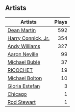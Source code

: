 ## Artists
Artists | Plays 
----- | -----: 
[Dean Martin](/artists/dean-martin-6555) | 592
[Harry Connick, Jr.](/artists/harry-connick-jr-41411) | 354
[Andy Williams](/artists/andy-williams-16425) | 327
[Aaron Neville](/artists/aaron-neville-384) | 99
[Michael Bublé](/artists/michael-buble-58319) | 37
[RICOCHET](/artists/ricochet-30404504) | 19
[Michael Bolton](/artists/michael-bolton-5090) | 10
[Gloria Estefan](/artists/gloria-estefan-31888) | 3
[Chicago](/artists/chicago-5663) | 1
[Rod Stewart](/artists/rod-stewart-2202) | 1

